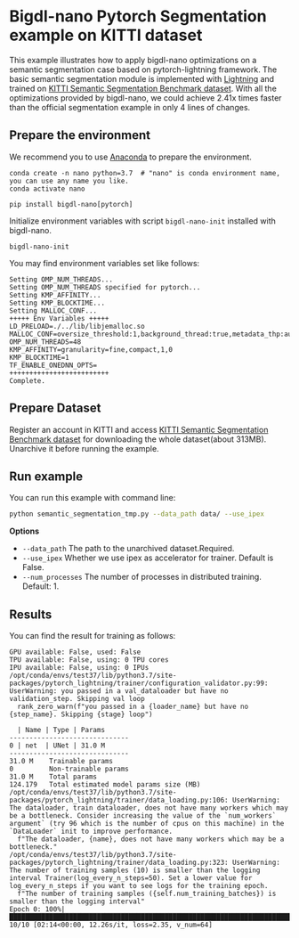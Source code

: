 # Bigdl-nano Pytorch Segmentation example on KITTI dataset

This example illustrates how to apply bigdl-nano optimizations on a semantic segmentation case based on pytorch-lightning framework. The basic semantic segmentation module is implemented with [Lightning](https://github.com/PyTorchLightning/pytorch-lightning/blob/master/pl_examples/domain_templates/semantic_segmentation.py) and trained on [KITTI Semantic Segmentation Benchmark dataset](http://www.cvlibs.net/datasets/kitti/eval_semseg.php?benchmark=semantics2015). With all the optimizations provided by bigdl-nano, we could achieve 2.41x times faster than the official segmentation example in only 4 lines of changes.


## Prepare the environment
We recommend you to use [Anaconda](https://www.anaconda.com/distribution/#linux) to prepare the environment.
```
conda create -n nano python=3.7  # "nano" is conda environment name, you can use any name you like.
conda activate nano

pip install bigdl-nano[pytorch]
```
Initialize environment variables with script `bigdl-nano-init` installed with bigdl-nano.
```
bigdl-nano-init
``` 
You may find environment variables set like follows:
```
Setting OMP_NUM_THREADS...
Setting OMP_NUM_THREADS specified for pytorch...
Setting KMP_AFFINITY...
Setting KMP_BLOCKTIME...
Setting MALLOC_CONF...
+++++ Env Variables +++++
LD_PRELOAD=./../lib/libjemalloc.so
MALLOC_CONF=oversize_threshold:1,background_thread:true,metadata_thp:auto,dirty_decay_ms:-1,muzzy_decay_ms:-1
OMP_NUM_THREADS=48
KMP_AFFINITY=granularity=fine,compact,1,0
KMP_BLOCKTIME=1
TF_ENABLE_ONEDNN_OPTS=
+++++++++++++++++++++++++
Complete.
```

## Prepare Dataset
Register an account in KITTI and access [KITTI Semantic Segmentation Benchmark dataset](http://www.cvlibs.net/datasets/kitti/eval_semseg.php?benchmark=semantics2015) for downloading the whole dataset(about 313MB). Unarchive it before running the example. 

## Run example
You can run this example with command line:

```bash
python semantic_segmentation_tmp.py --data_path data/ --use_ipex
```

**Options**
* `--data_path` The path to the unarchived dataset.Required.
* `--use_ipex` Whether we use ipex as accelerator for trainer. Default is False.
* `--num_processes` The number of processes in distributed training. Default: 1.

## Results

You can find the result for training as follows:
```
GPU available: False, used: False
TPU available: False, using: 0 TPU cores
IPU available: False, using: 0 IPUs
/opt/conda/envs/test37/lib/python3.7/site-packages/pytorch_lightning/trainer/configuration_validator.py:99: UserWarning: you passed in a val_dataloader but have no validation_step. Skipping val loop
  rank_zero_warn(f"you passed in a {loader_name} but have no {step_name}. Skipping {stage} loop")

  | Name | Type | Params
------------------------------
0 | net  | UNet | 31.0 M
------------------------------
31.0 M    Trainable params
0         Non-trainable params
31.0 M    Total params
124.179   Total estimated model params size (MB)
/opt/conda/envs/test37/lib/python3.7/site-packages/pytorch_lightning/trainer/data_loading.py:106: UserWarning: The dataloader, train dataloader, does not have many workers which may be a bottleneck. Consider increasing the value of the `num_workers` argument` (try 96 which is the number of cpus on this machine) in the `DataLoader` init to improve performance.
  f"The dataloader, {name}, does not have many workers which may be a bottleneck."
/opt/conda/envs/test37/lib/python3.7/site-packages/pytorch_lightning/trainer/data_loading.py:323: UserWarning: The number of training samples (10) is smaller than the logging interval Trainer(log_every_n_steps=50). Set a lower value for log_every_n_steps if you want to see logs for the training epoch.
  f"The number of training samples ({self.num_training_batches}) is smaller than the logging interval"
Epoch 0: 100%|█████████████████████████████████████████████████████████████████████████████████████████████████████████████████████████████████████████████████████████████████████████████| 10/10 [02:14<00:00, 12.26s/it, loss=2.35, v_num=64]
```
